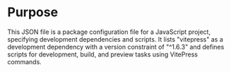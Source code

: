# Purpose
This JSON file is a package configuration file for a JavaScript project, specifying development dependencies and scripts. It lists "vitepress" as a development dependency with a version constraint of "^1.6.3" and defines scripts for development, build, and preview tasks using VitePress commands.

